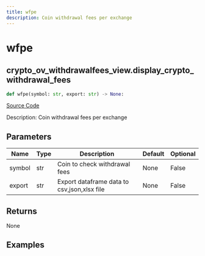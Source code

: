 ```yaml
---
title: wfpe
description: Coin withdrawal fees per exchange
---
```

# wfpe

## crypto_ov_withdrawalfees_view.display_crypto_withdrawal_fees

```python
def wfpe(symbol: str, export: str) -> None:
```
[Source Code](https://github.com/OpenBB-finance/OpenBBTerminal/tree/main/openbb_terminal/cryptocurrency/overview/withdrawalfees_view.py#L85)

Description: Coin withdrawal fees per exchange

## Parameters

| Name | Type | Description | Default | Optional |
| ---- | ---- | ----------- | ------- | -------- |
| symbol | str | Coin to check withdrawal fees | None | False |
| export | str | Export dataframe data to csv,json,xlsx file | None | False |

## Returns

None

## Examples

